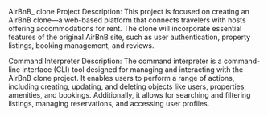AirBnB_ clone
Project Description:
This project is focused on creating an AirBnB clone—a web-based platform that connects travelers with hosts offering accommodations for rent. The clone will incorporate essential features of the original AirBnB site, such as user authentication, property listings, booking management, and reviews.

Command Interpreter Description:
The command interpreter is a command-line interface (CLI) tool designed for managing and interacting with the AirBnB clone project. It enables users to perform a range of actions, including creating, updating, and deleting objects like users, properties, amenities, and bookings. Additionally, it allows for searching and filtering listings, managing reservations, and accessing user profiles.
